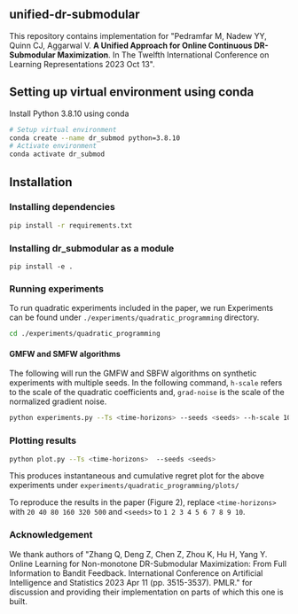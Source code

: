 ## unified-dr-submodular
This repository contains implementation for "Pedramfar M, Nadew YY, Quinn CJ, Aggarwal V. **A Unified Approach for Online Continuous DR-Submodular Maximization**. In The Twelfth International Conference on Learning Representations 2023 Oct 13".


## Setting up virtual environment using conda 
Install Python 3.8.10 using conda 

```bash
# Setup virtual environment 
conda create --name dr_submod python=3.8.10
# Activate environment 
conda activate dr_submod
```



## Installation 
### Installing dependencies 
```bash
pip install -r requirements.txt
```

### Installing dr_submodular as a module   
```
pip install -e .
```



### Running experiments

To run quadratic experiments included in the paper, we run 
Experiments can be found under `./experiments/quadratic_programming` directory. 

```bash
cd ./experiments/quadratic_programming 

```

#### GMFW and SMFW algorithms 
The following will run the GMFW and SBFW algorithms on synthetic experiments with multiple seeds. In the following command, `h-scale` refers to the scale of the quadratic coefficients and, `grad-noise` is the scale of the normalized gradient noise.   

```bash
python experiments.py --Ts <time-horizons> --seeds <seeds> --h-scale 10. --grad-noise 0.1 
```

### Plotting results 

```bash 
python plot.py --Ts <time-horizons>  --seeds <seeds>
```

This produces instantaneous and cumulative regret plot for the above experiments under `experiments/quadratic_programming/plots/`

To reproduce the results in the paper (Figure 2), replace 
`<time-horizons>` with `20 40 80 160 320 500` and `<seeds>` to `1 2 3 4 5 6 7 8 9 10`.  


### Acknowledgement

We thank authors of "Zhang Q, Deng Z, Chen Z, Zhou K, Hu H, Yang Y. Online Learning for Non-monotone DR-Submodular Maximization: From Full Information to Bandit Feedback. International Conference on Artificial Intelligence and Statistics 2023 Apr 11 (pp. 3515-3537). PMLR." for discussion and providing their implementation on parts of which this one is built.  
